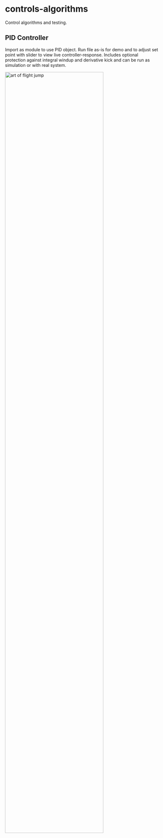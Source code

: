 # controls-algorithms

Control algorithms and testing.

## PID Controller
Import as module to use PID object. Run file as-is for demo and to adjust set point with slider to view live controller-response. Includes optional protection against integral windup and derivative kick and can be run as simulation or with real system. 

<img src="https://github.com/WisconsinAutonomous/controls-algorithms/blob/master/pid-control/pid-demo.png" alt="art of flight jump" width="80%">
